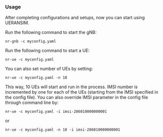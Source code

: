 ### Usage

After completing configurations and setups, now you can start using UERANSIM.

Run the following command to start the gNB:

```
nr-gnb -c myconfig.yaml
```

Run the following command to start a UE:

```
nr-ue -c myconfig.yaml
```

You can also set number of UEs by setting:

```
nr-ue -c myconfig.yaml -n 10
```

This way, 10 UEs will start and run in the process. IMSI number is incremented by one for each of the UEs (starting from the IMSI specified in the config file). You can also override IMSI parameter in the config file through command line by:

```
nr-ue -c myconfig.yaml -i imsi-286010000000001
```

or

```
nr-ue -c myconfig.yaml -n 10 -i imsi-286010000000001

```